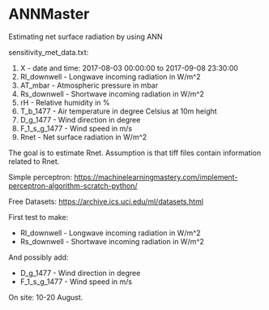 # ANNMaster
Estimating net surface radiation by using ANN

sensitivity_met_data.txt:
1. X - date and time: 2017-08-03 00:00:00 to 2017-09-08 23:30:00
2. Rl_downwell - Longwave incoming radiation in W/m^2
3. AT_mbar - Atmospheric pressure in mbar
4. Rs_downwell - Shortwave incoming radiation in W/m^2
5. rH - Relative humidity in %
6. T_b_1477 - Air temperature in degree Celsius at 10m height
7. D_g_1477 - Wind direction in degree
8. F_1_s_g_1477 - Wind speed in m/s
9. Rnet - Net surface radiation in W/m^2


The goal is to estimate Rnet. 
Assumption is that tiff files contain information related to Rnet.

Simple perceptron:
https://machinelearningmastery.com/implement-perceptron-algorithm-scratch-python/

Free Datasets:
https://archive.ics.uci.edu/ml/datasets.html

First test to make:

- Rl_downwell - Longwave incoming radiation in W/m^2
- Rs_downwell - Shortwave incoming radiation in W/m^2

And possibly add:

- D_g_1477 - Wind direction in degree
- F_1_s_g_1477 - Wind speed in m/s

On site: 10-20 August.

